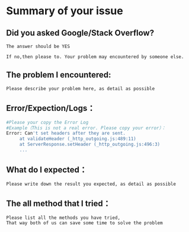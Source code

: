 # Summary of your issue

## Did you asked Google/Stack Overflow?

```
The answer should be YES

If no,then please to. Your problem may encountered by someone else.
```

## The problem I encountered:
```
Please describe your problem here, as detail as possible
```

## Error/Expection/Logs：
```bash
#Please your copy the Error Log
#Example（This is not a real error. Please copy your error）：
Error: Can't set headers after they are sent.
     at validateHeader (_http_outgoing.js:489:11)
     at ServerResponse.setHeader (_http_outgoing.js:496:3)
     ...
```

## What do I expected：
```
Please write down the result you expected, as detail as possible
```

## The all method that I tried：
```
Please list all the methods you have tried,
That way both of us can save some time to solve the problem
```
